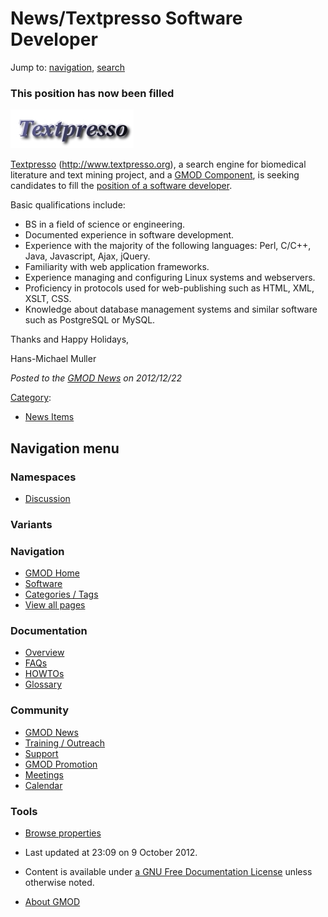 



<span id="top"></span>




# <span dir="auto">News/Textpresso Software Developer</span>






Jump to: [navigation](#mw-navigation), [search](#p-search)


### <span id="This_position_has_now_been_filled" class="mw-headline">This position has now been filled</span>



<a
href="https://jobs.caltech.edu/applicants/Central?delegateParameter=applicantPostingSearchDelegate&amp;actionParameter=getJobDetail&amp;rowId=154643&amp;functionalityTableName=8192"
rel="nofollow" title="Textpresso is hiring"><img
src="https://raw.githubusercontent.com/GMOD/gmod.github.io/main/mediawiki/images/c/c4/TextpressoLogo.jpg" width="197"
height="62" alt="Textpresso is hiring" /></a>



[Textpresso](../Textpresso "Textpresso")
(<a href="http://www.textpresso.org" class="external free"
rel="nofollow">http://www.textpresso.org</a>), a search engine for
biomedical literature and text mining project, and a [GMOD
Component](../GMOD_Components "GMOD Components"), is seeking candidates
to fill the <a
href="https://jobs.caltech.edu/applicants/Central?delegateParameter=applicantPostingSearchDelegate&amp;actionParameter=getJobDetail&amp;rowId=154643&amp;functionalityTableName=8192"
class="external text" rel="nofollow">position of a software
developer</a>.

Basic qualifications include:

- BS in a field of science or engineering.
- Documented experience in software development.
- Experience with the majority of the following languages: Perl, C/C++,
  Java, Javascript, Ajax, jQuery.
- Familiarity with web application frameworks.
- Experience managing and configuring Linux systems and webservers.
- Proficiency in protocols used for web-publishing such as HTML, XML,
  XSLT, CSS.
- Knowledge about database management systems and similar software such
  as PostgreSQL or MySQL.

Thanks and Happy Holidays,

Hans-Michael Muller

  



*Posted to the [GMOD News](../GMOD_News "GMOD News") on 2012/12/22*






[Category](../Special%3ACategories "Special%3ACategories"):

- [News Items](../Category%3ANews_Items "Category%3ANews Items")






## Navigation menu



### Namespaces


- <span id="ca-talk"><a
  href="http://gmod.org/mediawiki/index.php?title=Talk:News/Textpresso_Software_Developer&amp;action=edit&amp;redlink=1"
  accesskey="t"
  title="Discussion about the content page [t]">Discussion</a></span>


### 

### Variants[](#)








<a href="../Main_Page"
style="background-image: url(../../images/GMOD-cogs.png);"
title="Visit the main page"></a>


### Navigation



- <span id="n-GMOD-Home">[GMOD Home](../Main_Page)</span>
- <span id="n-Software">[Software](../GMOD_Components)</span>
- <span id="n-Categories-.2F-Tags">[Categories /
  Tags](../Categories)</span>
- <span id="n-View-all-pages">[View all
  pages](../Special:AllPages)</span>




### Documentation



- <span id="n-Overview">[Overview](../Overview)</span>
- <span id="n-FAQs">[FAQs](../Category%3AFAQ)</span>
- <span id="n-HOWTOs">[HOWTOs](../Category%3AHOWTO)</span>
- <span id="n-Glossary">[Glossary](../Glossary)</span>




### Community



- <span id="n-GMOD-News">[GMOD News](../GMOD_News)</span>
- <span id="n-Training-.2F-Outreach">[Training /
  Outreach](../Training_and_Outreach)</span>
- <span id="n-Support">[Support](../Support)</span>
- <span id="n-GMOD-Promotion">[GMOD Promotion](../GMOD_Promotion)</span>
- <span id="n-Meetings">[Meetings](../Meetings)</span>
- <span id="n-Calendar">[Calendar](../Calendar)</span>




### Tools

- <span id="t-smwbrowselink"><a href="../Special%3ABrowse/News-2FTextpresso_Software_Developer"
  rel="smw-browse">Browse properties</a></span>



- <span id="footer-info-lastmod">Last updated at 23:09 on 9 October
  2012.</span>
<!-- - <span id="footer-info-viewcount">9,861 page views.</span> -->
- <span id="footer-info-copyright">Content is available under
  <a href="http://www.gnu.org/licenses/fdl-1.3.html" class="external"
  rel="nofollow">a GNU Free Documentation License</a> unless otherwise
  noted.</span>

<!-- -->

- <span id="footer-places-about">[About
  GMOD](../GMOD%3AAbout "GMOD%3AAbout")</span>

<!-- -->




